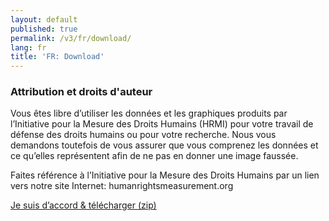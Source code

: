 ```yaml
---
layout: default
published: true
permalink: /v3/fr/download/
lang: fr
title: 'FR: Download'
---
```


### Attribution et droits d'auteur

Vous êtes libre d’utiliser les données et les graphiques produits par l’Initiative pour la Mesure des Droits Humains (HRMI) pour votre travail de défense des droits humains ou pour votre recherche. Nous vous demandons toutefois de vous assurer que vous comprenez les données et ce qu’elles représentent afin de ne pas en donner une image faussée.

Faites référence à l’Initiative pour la Mesure des Droits Humains par un lien vers notre site Internet: humanrightsmeasurement.org

[Je suis d’accord & télécharger (zip)]('https://data-store.humanrightsmeasurement.org/data/hrmi-data-download.zip)
